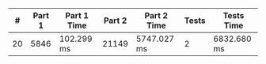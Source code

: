 <table>
<thead>
<tr><th>#  </th><th>Part 1  </th><th>Part 1 Time  </th><th>Part 2  </th><th>Part 2 Time  </th><th>Tests  </th><th>Tests Time  </th></tr>
</thead>
<tbody>
<tr><td>20 </td><td>5846    </td><td>102.299 ms   </td><td>21149   </td><td>5747.027 ms  </td><td>2      </td><td>6832.680 ms </td></tr>
</tbody>
</table>